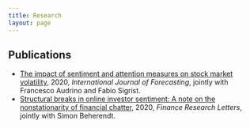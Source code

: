 ```yaml
---
title: Research
layout: page
---
```



<h2>Publications</h2>

<ul>
	<li><a href="https://doi.org/10.1016/j.ijforecast.2019.05.010">The impact of sentiment and attention measures on stock market volatility</a>, 
		2020, <i>International Journal of Forecasting</i>, jointly with Francesco Audrino and Fabio Sigrist. </li>
	<li><a href="https://doi.org/10.1016/j.frl.2020.101479">Structural breaks in online investor sentiment: A note on the nonstationarity of financial chatter</a>,
		2020,  <i>Finance Research Letters</i>, jointly with Simon Beherendt.</li>
</ul>

